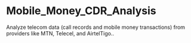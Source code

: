 # Mobile_Money_CDR_Analysis
Analyze telecom data (call records and mobile money transactions) from providers like MTN, Telecel, and AirtelTigo..
